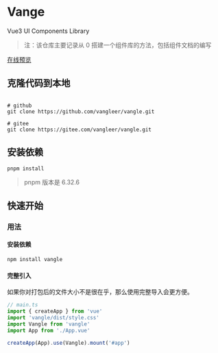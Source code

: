 # Vange

Vue3 UI Components Library

> 注：该仓库主要记录从 0 搭建一个组件库的方法，包括组件文档的编写

[在线预览](https://vangleer.github.io/vangle)

## 克隆代码到本地

```shell

# github
git clone https://github.com/vangleer/vangle.git

# gitee
git clone https://gitee.com/vangleer/vangle.git

```

## 安装依赖

```
pnpm install
```

> pnpm 版本是 6.32.6

## 快速开始

### 用法

#### 安装依赖

```
npm install vangle
```

#### 完整引入

如果你对打包后的文件大小不是很在乎，那么使用完整导入会更方便。

```typescript
// main.ts
import { createApp } from 'vue'
import 'vangle/dist/style.css'
import Vangle from 'vangle'
import App from './App.vue'

createApp(App).use(Vangle).mount('#app')
```

